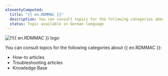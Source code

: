 ```yaml
---
eleventyComputed:
  title: "{{ en.RDMMAC }}"
  description: You can consult topics for the following categories about {{ en.RDMMAC }}':' How-to articles, Troubleshooting articles and Knowledge Base
  status: Topic available in German language
---
```

![!!{{ en.RDMMAC }} logo](https://webdevolutions.blob.core.windows.net/images/projects/remote-desktop-manager/logos/remote-desktop-manager-color-shadow.svg)

You can consult topics for the following categories about {{ en.RDMMAC }}:

* How-to articles
* Troubleshooting articles
* Knowledge Base

